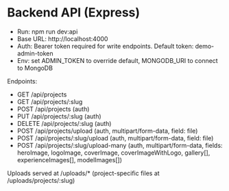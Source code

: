 # Backend API (Express)

- Run: npm run dev:api
- Base URL: http://localhost:4000
- Auth: Bearer token required for write endpoints. Default token: demo-admin-token
- Env: set ADMIN_TOKEN to override default, MONGODB_URI to connect to MongoDB

Endpoints:
- GET /api/projects
- GET /api/projects/:slug
- POST /api/projects (auth)
- PUT /api/projects/:slug (auth)
- DELETE /api/projects/:slug (auth)
- POST /api/projects/upload (auth, multipart/form-data, field: file)
- POST /api/projects/:slug/upload (auth, multipart/form-data, field: file)
- POST /api/projects/:slug/upload-many (auth, multipart/form-data, fields: heroImage, logoImage, coverImage, coverImageWithLogo, gallery[], experienceImages[], modelImages[])

Uploads served at /uploads/* (project-specific files at /uploads/projects/:slug)